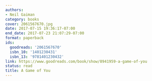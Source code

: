 ```yaml
---
authors:
- Neil Gaiman
category: books
cover: 2061567670.jpg
date: 2017-07-15 19:36:17-07:00
end_date: 2017-07-23 21:07:29-07:00
format: paperback
ids:
  goodreads: '2061567670'
  isbn_10: '1401230431'
  isbn_13: '9781401230432'
link: https://www.goodreads.com/book/show/8941959-a-game-of-you
status: read
title: A Game of You
---
```

